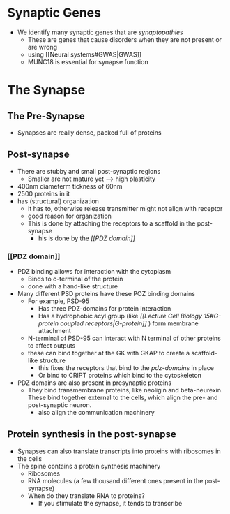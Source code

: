 # Synaptic Genes
- We identify many synaptic genes that are *synaptopathies*
	- These are genes that cause disorders when they are not present or are wrong
	- using [[Neural systems#GWAS|GWAS]] 
	- MUNC18 is essential for synapse function
# The Synapse
## The Pre-Synapse
- Synapses are really dense, packed full of proteins
## Post-synapse
- There are stubby and small post-synaptic regions
	- Smaller are not mature yet --> high plasticity
- 400nm diameterm tickness of 60nm
- 2500 proteins in it
- has (structural) organization
	- it has to, otherwise release transmitter might not align with receptor
	- good reason for organization
	- This is done by attaching the receptors to a scaffold in the post-synapse
		- his is done by the *[[PDZ domain]]*
### [[PDZ domain]]
- PDZ binding allows for interaction with the cytoplasm
	- Binds to c-terminal of the protein
	- done with a hand-like structure
- Many different PSD proteins have these POZ binding domains
	- For example, PSD-95
		- Has three PDZ-domains for protein interaction
		- Has a hydrophobic acyl group (like *[[Lecture Cell Biology 15#G-protein coupled receptors|G-protein]]* ) form membrane attachment
	- N-terminal of PSD-95 can interact with N terminal of other proteins to affect outputs
	- these can bind together at the GK with GKAP to create a scaffold-like structure
		- this fixes the receptors that bind to the *pdz-domains* in place
		- Or bind to CRIPT proteins which bind to the cytoskeleton
- PDZ domains are also present in presynaptic proteins
	- They bind transmembrane proteins, like neoligin and beta-neurexin. These bind together external to the cells, which align the pre- and post-synaptic neuron. 
		- also align the communication machinery

## Protein synthesis in the post-synapse
- Synapses can also translate transcripts into proteins with ribosomes in the cells
- The spine contains a protein synthesis machinery
	- Ribosomes
	- RNA molecules (a few thousand different ones present in the post-synapse)
	- When do they translate RNA to proteins? 
		- If you stimulate the synapse, it tends to transcribe

